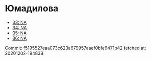 # Юмадилова
- [33: NA](33.md)
- [34: NA](34.md)
- [35: NA](35.md)
- [36: NA](36.md)

Commit: f5195527eaa073c623a679957aaef0bfe6471b42
 fetched at: 20201202-194838
